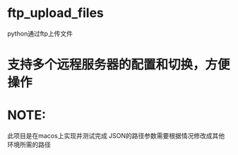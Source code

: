 # ftp_upload_files
python通过ftp上传文件
# 支持多个远程服务器的配置和切换，方便操作
# NOTE:
此项目是在macos上实现并测试完成
JSON的路径参数需要根据情况修改成其他环境所需的路径